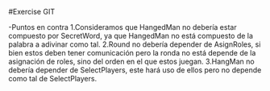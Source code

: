#Exercise GIT

-Puntos en contra
1.Consideramos que HangedMan no debería estar compuesto por SecretWord, ya que HangedMan no está compuesto de la palabra a adivinar como tal.
2.Round no debería depender de AsignRoles, si bien estos deben tener comunicación pero la ronda no está depende de la asignación de roles, sino del orden en el que estos juegan.
3.HangMan no debería depender de SelectPlayers, este hará uso de ellos pero no depende como tal de SelectPlayers. 
